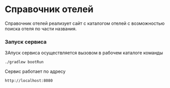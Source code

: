# Справочник отелей

Справочник отелей реализует сайт с каталогом отелей с возможностью поиска отеля по части названия.

### Запуск сервиса

ЗАпуск сервиса осуществляется вызовом в рабочем каталоге команды

`./gradlew bootRun
`

Сервис работает по адресу 

`http://localhost:8080`



